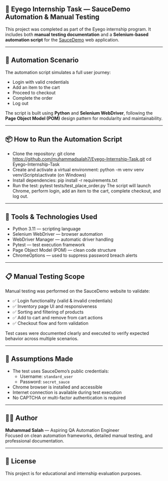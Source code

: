 ## 🧪 **Eyego Internship Task — SauceDemo Automation & Manual Testing**

This project was completed as part of the Eyego internship program. It includes both **manual testing documentation** and a **Selenium-based automation script** for the [SauceDemo](https://www.saucedemo.com/) web application.

---

## 🚀 **Automation Scenario**

The automation script simulates a full user journey:

- Login with valid credentials  
- Add an item to the cart  
- Proceed to checkout  
- Complete the order  
- Log out  

The script is built using **Python** and **Selenium WebDriver**, following the **Page Object Model (POM)** design pattern for modularity and maintainability.

---
## 📦 How to Run the Automation Script
- Clone the repository:
git clone https://github.com/muhammadsalah7/Eyego-Internship-Task.git
cd Eyego-Internship-Task
- Create and activate a virtual environment:
python -m venv venv
venv\Scripts\activate (on Windows)
- Install dependencies:
pip install -r requirements.txt
- Run the test:
pytest tests/test_place_order.py
The script will launch Chrome, perform login, add an item to the cart, complete checkout, and log out.


---
## 🧠 **Tools & Technologies Used**

- Python 3.11 — scripting language  
- Selenium WebDriver — browser automation  
- WebDriver Manager — automatic driver handling  
- Pytest — test execution framework  
- Page Object Model (POM) — clean code structure  
- ChromeOptions — used to suppress password breach alerts

---

## 📋 **Manual Testing Scope**

Manual testing was performed on the SauceDemo website to validate:

- ✅ Login functionality (valid & invalid credentials)  
- ✅ Inventory page UI and responsiveness  
- ✅ Sorting and filtering of products  
- ✅ Add to cart and remove from cart actions  
- ✅ Checkout flow and form validation  

Test cases were documented clearly and executed to verify expected behavior across multiple scenarios.

---

## 📌 **Assumptions Made**

- The test uses SauceDemo’s public credentials:  
  - Username: `standard_user`  
  - Password: `secret_sauce`  
- Chrome browser is installed and accessible  
- Internet connection is available during test execution  
- No CAPTCHA or multi-factor authentication is required  

---

## 👨‍💻 **Author**

**Muhammad Salah** — Aspiring QA Automation Engineer  
Focused on clean automation frameworks, detailed manual testing, and professional documentation.

---

## 📜 **License**

This project is for educational and internship evaluation purposes.
